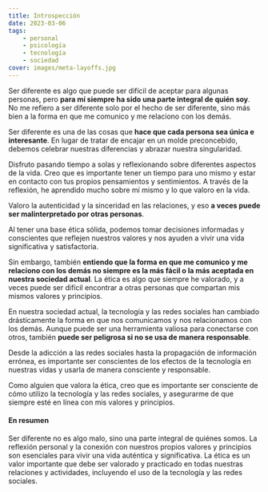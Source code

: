 ```yaml
---
title: Introspección
date: 2023-03-06
tags:
    - personal
    - psicología
    - tecnología
    - sociedad
cover: images/meta-layoffs.jpg
---
```


Ser diferente es algo que puede ser difícil de aceptar para algunas personas, pero **para mí siempre ha sido una parte integral de quién soy**. No me refiero a ser diferente solo por el hecho de ser diferente, sino más bien a la forma en que me comunico y me relaciono con los demás.

<!--more-->

Ser diferente es una de las cosas que **hace que cada persona sea única e interesante**. En lugar de tratar de encajar en un molde preconcebido, debemos celebrar nuestras diferencias y abrazar nuestra singularidad.

Disfruto pasando tiempo a solas y reflexionando sobre diferentes aspectos de la vida. Creo que es importante tener un tiempo para uno mismo y estar en contacto con tus propios pensamientos y sentimientos. A través de la reflexión, he aprendido mucho sobre mí mismo y lo que valoro en la vida.

Valoro la autenticidad y la sinceridad en las relaciones, y eso **a veces puede ser malinterpretado por otras personas**.

Al tener una base ética sólida, podemos tomar decisiones informadas y conscientes que reflejen nuestros valores y nos ayuden a vivir una vida significativa y satisfactoria.

Sin embargo, también **entiendo que la forma en que me comunico y me relaciono con los demás no siempre es la más fácil o la más aceptada en nuestra sociedad actual**. La ética es algo que siempre he valorado, y a veces puede ser difícil encontrar a otras personas que compartan mis mismos valores y principios.

En nuestra sociedad actual, la tecnología y las redes sociales han cambiado drásticamente la forma en que nos comunicamos y nos relacionamos con los demás. Aunque puede ser una herramienta valiosa para conectarse con otros, también **puede ser peligrosa si no se usa de manera responsable**. 

Desde la adicción a las redes sociales hasta la propagación de información errónea, es importante ser conscientes de los efectos de la tecnología en nuestras vidas y usarla de manera consciente y responsable.

Como alguien que valora la ética, creo que es importante ser consciente de cómo utilizo la tecnología y las redes sociales, y asegurarme de que siempre esté en línea con mis valores y principios.

#### En resumen

Ser diferente no es algo malo, sino una parte integral de quiénes somos. La reflexión personal y la conexión con nuestros propios valores y principios son esenciales para vivir una vida auténtica y significativa. La ética es un valor importante que debe ser valorado y practicado en todas nuestras relaciones y actividades, incluyendo el uso de la tecnología y las redes sociales.
